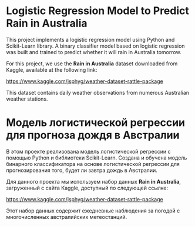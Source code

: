 # Logistic Regression Model to Predict Rain in Australia

This project implements a logistic regression model using Python and Scikit-Learn library.
A binary classifier model based on logistic regression was built and trained to predict whether it will rain in Australia tomorrow.

For this project, we use the **Rain in Australia** dataset downloaded from Kaggle, available at the following link:

https://www.kaggle.com/jsphyg/weather-dataset-rattle-package

This dataset contains daily weather observations from numerous Australian weather stations.

# Модель логистической регрессии для прогноза дождя в Австралии

В этом проекте реализована модель логистической регрессии с помощью Python и библиотеки Scikit-Learn. 
Создана и обучена модель бинарного классификатора на основе логистической регрессии для прогнозирования того, будет ли завтра дождь в Австралии. 

Для данного проекта мы используем набор данных **Rain in Australia**, загруженный с сайта Kaggle, доступный по следующей ссылке:

https://www.kaggle.com/jsphyg/weather-dataset-rattle-package

Этот набор данных содержит ежедневные наблюдения за погодой с многочисленных австралийских метеостанций.
